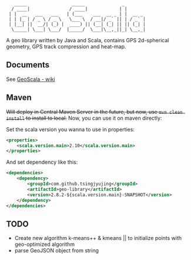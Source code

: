```
   _____                 _____              _        
  / ____|               / ____|            | |       
 | |  __   ___   ___   | (___    ___  __ _ | |  __ _ 
 | | |_ | / _ \ / _ \   \___ \  / __|/ _` || | / _` |
 | |__| ||  __/| (_) |  ____) || (__| (_| || || (_| |
  \_____| \___| \___/  |_____/  \___|\__,_||_| \__,_|
```

A geo library written by Java and Scala, contains GPS 2d-spherical geometry, GPS track compression and heat-map.

## Documents
See <a href="https://github.com/TsingJyujing/GeoScala/wiki">GeoScala - wiki</a>

## Maven
<del>Will deploy in Central Maven Server in the future, but now, use `mvn clean install` to install to local.</del>
Now, you can use it on maven directly:

Set the scala version you wanna to use in properties:

```xml
<properties>
    <scala.version.main>2.10</scala.version.main>
</properties>
```

And set dependency like this:

```xml
<dependencies>
    <dependency>
        <groupId>com.github.tsingjyujing</groupId>
        <artifactId>geo-library</artifactId>
        <version>2.8.2-${scala.version.main}-SNAPSHOT</version>
    </dependency>
</dependencies>
```

## TODO
- Create new algorithm k-means++ & kmeans || to initialize points with geo-optimized algorithm
- parse GeoJSON object from string